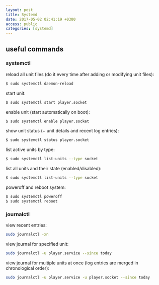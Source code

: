 ```yaml
---
layout: post
title: Systemd
date: 2017-05-02 02:41:19 +0300
access: public
categories: [systemd]
---
```


<!-- more -->

## useful commands

### systemctl

reload all unit files
(do it every time after adding or modifying unit files):

```sh
$ sudo systemctl daemon-reload
```

start unit:

```sh
$ sudo systemctl start player.socket
```

enable unit (start automatically on boot):

```sh
$ sudo systemctl enable player.socket
```

show unit status (+ unit details and recent log entries):

```sh
$ sudo systemctl status player.socket
```

list active units by type:

```sh
$ sudo systemctl list-units --type socket
```

list all units and their state (enabled/disabled):

```sh
$ sudo systemctl list-units --type socket
```

poweroff and reboot system:

```sh
$ sudo systemctl poweroff
$ sudo systemctl reboot
```

### journalctl

view recent entries:

```sh
sudo journalctl -xn
```

view journal for specified unit:

```sh
sudo journalctl -u player.service --since today
```

view journal for multiple units at once
(log entries are merged in chronological order):

```sh
sudo journalctl -u player.service -u player.socket --since today
```

